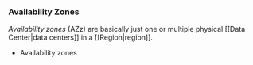 ### Availability Zones
*Availability zones* (AZz) are basically just one or multiple physical [[Data Center|data centers]] in a [[Region|region]].
- Availability zones 


